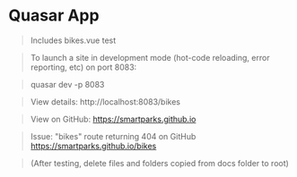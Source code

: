 # Quasar App

> Includes bikes.vue test

> To launch a site in development mode (hot-code reloading, error reporting, etc) on port 8083:

> quasar dev -p 8083

> View details: http://localhost:8083/bikes

> View on GitHub: https://smartparks.github.io

> Issue: "bikes" route returning 404 on GitHub https://smartparks.github.io/bikes

> (After testing, delete files and folders copied from docs folder to root)
